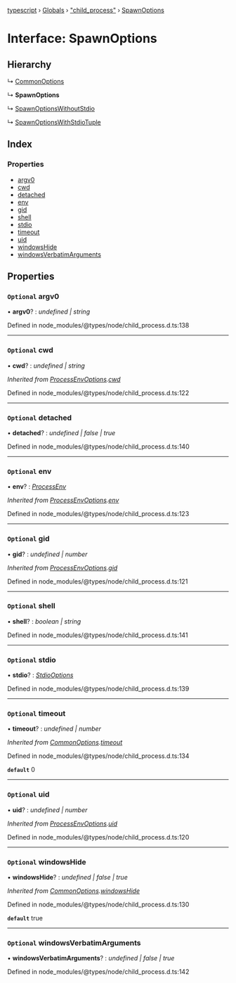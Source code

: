 [typescript](../README.md) › [Globals](../globals.md) › ["child_process"](../modules/_child_process_.md) › [SpawnOptions](_child_process_.spawnoptions.md)

# Interface: SpawnOptions

## Hierarchy

  ↳ [CommonOptions](_child_process_.commonoptions.md)

  ↳ **SpawnOptions**

  ↳ [SpawnOptionsWithoutStdio](_child_process_.spawnoptionswithoutstdio.md)

  ↳ [SpawnOptionsWithStdioTuple](_child_process_.spawnoptionswithstdiotuple.md)

## Index

### Properties

* [argv0](_child_process_.spawnoptions.md#optional-argv0)
* [cwd](_child_process_.spawnoptions.md#optional-cwd)
* [detached](_child_process_.spawnoptions.md#optional-detached)
* [env](_child_process_.spawnoptions.md#optional-env)
* [gid](_child_process_.spawnoptions.md#optional-gid)
* [shell](_child_process_.spawnoptions.md#optional-shell)
* [stdio](_child_process_.spawnoptions.md#optional-stdio)
* [timeout](_child_process_.spawnoptions.md#optional-timeout)
* [uid](_child_process_.spawnoptions.md#optional-uid)
* [windowsHide](_child_process_.spawnoptions.md#optional-windowshide)
* [windowsVerbatimArguments](_child_process_.spawnoptions.md#optional-windowsverbatimarguments)

## Properties

### `Optional` argv0

• **argv0**? : *undefined | string*

Defined in node_modules/@types/node/child_process.d.ts:138

___

### `Optional` cwd

• **cwd**? : *undefined | string*

*Inherited from [ProcessEnvOptions](_child_process_.processenvoptions.md).[cwd](_child_process_.processenvoptions.md#optional-cwd)*

Defined in node_modules/@types/node/child_process.d.ts:122

___

### `Optional` detached

• **detached**? : *undefined | false | true*

Defined in node_modules/@types/node/child_process.d.ts:140

___

### `Optional` env

• **env**? : *[ProcessEnv](nodejs.processenv.md)*

*Inherited from [ProcessEnvOptions](_child_process_.processenvoptions.md).[env](_child_process_.processenvoptions.md#optional-env)*

Defined in node_modules/@types/node/child_process.d.ts:123

___

### `Optional` gid

• **gid**? : *undefined | number*

*Inherited from [ProcessEnvOptions](_child_process_.processenvoptions.md).[gid](_child_process_.processenvoptions.md#optional-gid)*

Defined in node_modules/@types/node/child_process.d.ts:121

___

### `Optional` shell

• **shell**? : *boolean | string*

Defined in node_modules/@types/node/child_process.d.ts:141

___

### `Optional` stdio

• **stdio**? : *[StdioOptions](../modules/_child_process_.md#stdiooptions)*

Defined in node_modules/@types/node/child_process.d.ts:139

___

### `Optional` timeout

• **timeout**? : *undefined | number*

*Inherited from [CommonOptions](_child_process_.commonoptions.md).[timeout](_child_process_.commonoptions.md#optional-timeout)*

Defined in node_modules/@types/node/child_process.d.ts:134

**`default`** 0

___

### `Optional` uid

• **uid**? : *undefined | number*

*Inherited from [ProcessEnvOptions](_child_process_.processenvoptions.md).[uid](_child_process_.processenvoptions.md#optional-uid)*

Defined in node_modules/@types/node/child_process.d.ts:120

___

### `Optional` windowsHide

• **windowsHide**? : *undefined | false | true*

*Inherited from [CommonOptions](_child_process_.commonoptions.md).[windowsHide](_child_process_.commonoptions.md#optional-windowshide)*

Defined in node_modules/@types/node/child_process.d.ts:130

**`default`** true

___

### `Optional` windowsVerbatimArguments

• **windowsVerbatimArguments**? : *undefined | false | true*

Defined in node_modules/@types/node/child_process.d.ts:142

